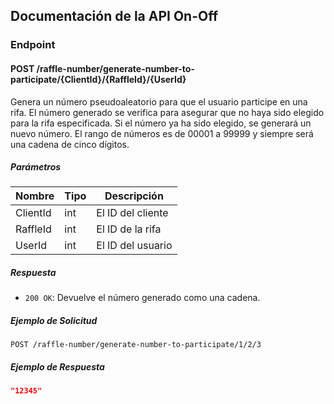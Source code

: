 ## Documentación de la API On-Off

### Endpoint

#### POST /raffle-number/generate-number-to-participate/{ClientId}/{RaffleId}/{UserId}

Genera un número pseudoaleatorio para que el usuario participe en una rifa. El número generado se verifica para asegurar que no haya sido elegido para la rifa especificada. Si el número ya ha sido elegido, se generará un nuevo número. El rango de números es de 00001 a 99999 y siempre será una cadena de cinco dígitos.

##### Parámetros

| Nombre   | Tipo | Descripción            |
|----------|------|------------------------|
| ClientId | int  | El ID del cliente      |
| RaffleId | int  | El ID de la rifa       |
| UserId   | int  | El ID del usuario      |

##### Respuesta

- `200 OK`: Devuelve el número generado como una cadena.

##### Ejemplo de Solicitud

```http
POST /raffle-number/generate-number-to-participate/1/2/3
```

##### Ejemplo de Respuesta

```json
"12345"
```
